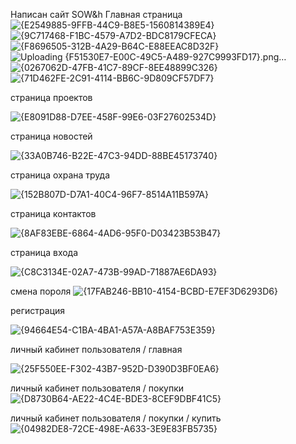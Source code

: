 Написан сайт SOW&h
Главная страница 
![{E2549885-9FFB-44C9-B8E5-1560814389E4}](https://github.com/user-attachments/assets/abf14c05-58ab-4644-ae5f-69c16da98bb6)
![{9C717468-F1BC-4579-A7D2-BDC8179CFECA}](https://github.com/user-attachments/assets/5c23fc2e-04a3-4c1d-8226-c590481e28d0)
![{F8696505-312B-4A29-B64C-E88EEAC8D32F}](https://github.com/user-attachments/assets/c4e5e0ea-db51-4b89-a413-383892ebbd7f)
![Uploading {F51530E7-E00C-49C5-A489-927C9993FD17}.png…]()
![{0267062D-47FB-41C7-89CF-8EE48899C326}](https://github.com/user-attachments/assets/a22f5989-b741-4ade-ada1-d01958bd48bb)
![{71D462FE-2C91-4114-BB6C-9D809CF57DF7}](https://github.com/user-attachments/assets/7d8ee0dd-e219-49a3-bf79-6de7134ac278)

 страница проектов 

 ![{E8091D88-D7EE-458F-99E6-03F27602534D}](https://github.com/user-attachments/assets/53ccaa6d-068d-4a2f-9342-cba4a8c41585)

страница новостей 

![{33A0B746-B22E-47C3-94DD-88BE45173740}](https://github.com/user-attachments/assets/e9226da6-2cdf-47fc-8db3-5f3cc4da3f6a)

страница охрана труда 

![{152B807D-D7A1-40C4-96F7-8514A11B597A}](https://github.com/user-attachments/assets/689eaeef-02b3-464d-9395-33699d3d9acb)

страница контактов 

![{8AF83EBE-6864-4AD6-95F0-D03423B53B47}](https://github.com/user-attachments/assets/7da48208-535b-47be-9fba-88e0bcd6969c)

страница входа 

![{C8C3134E-02A7-473B-99AD-71887AE6DA93}](https://github.com/user-attachments/assets/febae6e3-05c7-4a5a-a967-3a4a1bc1a1db)

смена пороля 
![{17FAB246-BB10-4154-BCBD-E7EF3D6293D6}](https://github.com/user-attachments/assets/adbe5e05-3289-4b2a-871d-67cbaeca4fc8)

регистрация 

![{94664E54-C1BA-4BA1-A57A-A8BAF753E359}](https://github.com/user-attachments/assets/abb08830-6655-4906-b346-9370daef79ce)

личный кабинет пользователя /  главная 

![{25F550EE-F302-43B7-952D-D390D3BF0EA6}](https://github.com/user-attachments/assets/42f9e8c9-de9d-442e-b2a1-03a8dfe877ec)

личный кабинет пользователя / покупки 
![{D8730B64-AE22-4C4E-BDE3-8CEF9DBF41C5}](https://github.com/user-attachments/assets/b53545da-8cb8-453e-92b6-a27f67e6d975)

личный кабинет пользователя / покупки /  купить 
![{04982DE8-72CE-498E-A633-3E9E83FB5735}](https://github.com/user-attachments/assets/1c1db6a3-2c05-46d4-b3c0-d7ab07b64c10)


